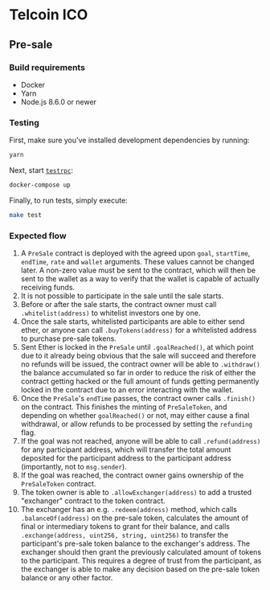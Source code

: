 # Telcoin ICO

## Pre-sale

### Build requirements

* Docker
* Yarn
* Node.js 8.6.0 or newer

### Testing

First, make sure you've installed development dependencies by running:

```bash
yarn
```

Next, start [`testrpc`](https://github.com/ethereumjs/testrpc):

```bash
docker-compose up
```

Finally, to run tests, simply execute:

```bash
make test
```

### Expected flow

1. A `PreSale` contract is deployed with the agreed upon `goal`, `startTime`, `endTime`, `rate` and `wallet` arguments. These values cannot be changed later. A non-zero value must be sent to the contract, which will then be sent to the wallet as a way to verify that the wallet is capable of actually receiving funds.
2. It is not possible to participate in the sale until the sale starts.
3. Before or after the sale starts, the contract owner must call `.whitelist(address)` to whitelist investors one by one.
4. Once the sale starts, whitelisted participants are able to either send ether, or anyone can call `.buyTokens(address)` for a whitelisted address to purchase pre-sale tokens.
5. Sent Ether is locked in the `PreSale` until `.goalReached()`, at which point due to it already being obvious that the sale will succeed and therefore no refunds will be issued, the contract owner will be able to `.withdraw()` the balance accumulated so far in order to reduce the risk of either the contract getting hacked or the full amount of funds getting permanently locked in the contract due to an error interacting with the wallet.
6. Once the `PreSale`'s `endTime` passes, the contract owner calls `.finish()` on the contract. This finishes the minting of `PreSaleToken`, and depending on whether `goalReached()` or not, may either cause a final withdrawal, or allow refunds to be processed by setting the `refunding` flag.
7. If the goal was not reached, anyone will be able to call `.refund(address)` for any participant address, which will transfer the total amount deposited for the participant address to the participant address (importantly, not to `msg.sender`).
8. If the goal was reached, the contract owner gains ownership of the `PreSaleToken` contract.
9. The token owner is able to `.allowExchanger(address)` to add a trusted "exchanger" contract to the token contract.
10. The exchanger has an e.g. `.redeem(address)` method, which calls `.balanceOf(address)` on the pre-sale token, calculates the amount of final or intermediary tokens to grant for their balance, and calls `.exchange(address, uint256, string, uint256)` to transfer the participant's pre-sale token balance to the exchanger's address. The exchanger should then grant the previously calculated amount of tokens to the participant. This requires a degree of trust from the participant, as the exchanger is able to make any decision based on the pre-sale token balance or any other factor.
